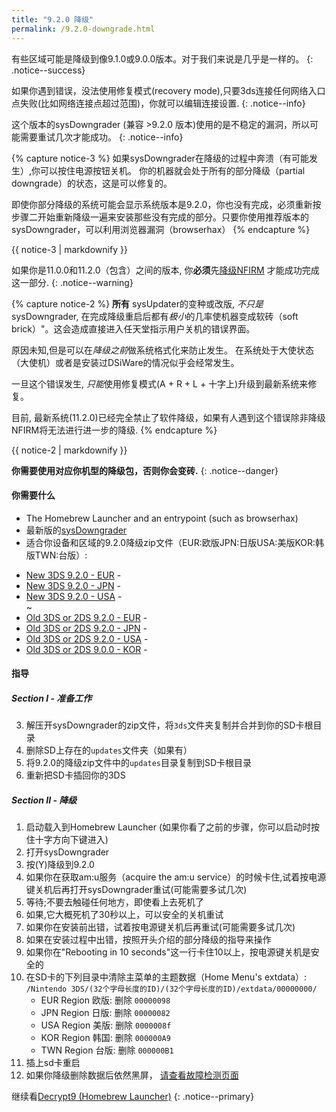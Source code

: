 ```yaml
---
title: "9.2.0 降级"
permalink: /9.2.0-downgrade.html
---
```


有些区域可能是降级到像9.1.0或9.0.0版本。对于我们来说是几乎是一样的。
{: .notice--success}

如果你遇到错误，没法使用修复模式(recovery mode),只要3ds连接任何网络入口点失败(比如网络连接点超过范围)，你就可以编辑连接设置.
{: .notice--info}

这个版本的sysDowngrader (兼容 >9.2.0 版本)使用的是不稳定的漏洞，所以可能需要重试几次才能成功。
{: .notice--info}

{% capture notice-3 %}
如果sysDowngrader在降级的过程中奔溃（有可能发生）,你可以按住电源按钮关机。 你的机器就会处于所有的部分降级（partial downgrade）的状态，这是可以修复的。

即使你部分降级的系统可能会显示系统版本是9.2.0，你也没有完成，必须重新按步骤二开始重新降级一遍来安装那些没有完成的部分。只要你使用推荐版本的sysDowngrader，可以利用浏览器漏洞（browserhax）
{% endcapture %}

<div class="notice--info">{{ notice-3 | markdownify }}</div>

如果你是11.0.0和11.2.0（包含）之间的版本, 你**必须**先[降级NFIRM](nfirm-downgrade) 才能成功完成这一部分.
{: .notice--warning}

{% capture notice-2 %}
**所有** sysUpdater的变种或改版, *不只是*sysDowngrader, 在完成降级重启后都有*极小*的几率使机器变成软砖（soft brick）"。这会造成直接进入任天堂指示用户关机的错误界面。

原因未知,但是可以在*降级之前*做系统格式化来防止发生。 在系统处于大使状态（大使机）或者是安装过DSiWare的情况似乎会经常发生。

一旦这个错误发生, *只能*使用修复模式(A + R + L + 十字上)升级到最新系统来修复。

目前, 最新系统(11.2.0)已经完全禁止了软件降级，如果有人遇到这个错误除非降级NFIRM将无法进行进一步的降级.
{% endcapture %}

<div class="notice--warning">{{ notice-2 | markdownify }}</div>

**你需要使用对应你机型的降级包，否则你会变砖.**
{: .notice--danger}

#### 你需要什么

* The Homebrew Launcher and an entrypoint (such as browserhax)
* 最新版的[sysDowngrader](https://github.com/Plailect/sysDowngrader/releases/latest)
* 适合你设备和区域的9.2.0降级zip文件（EUR:欧版JPN:日版USA:美版KOR:韩版TWN:台版）:
 +    [New 3DS 9.2.0 - EUR](torrents/9.2.0-20E(Full)_n3DS.torrent) - <code class="highlighterrouge"><a href="magnet:?xt=urn:btih:4e22cf8bc71c99a70bb846c7cf416d4caafbe58e"><i class="fa fa-magnet" aria-hidden="true"></i></a></code>   
 +    [New 3DS 9.2.0 - JPN](torrents/9.2.0-20J(Full)_n3DS.torrent) - <code class="highlighterrouge"><a href="magnet:?xt=urn:btih:c8630ed31b53637b9023bd4dc1ce38362bb8ecd9"><i class="fa fa-magnet" aria-hidden="true"></i></a></code>     
 +    [New 3DS 9.2.0 - USA](torrents/9.2.0-20U(Full)_n3DS.torrent) - <code class="highlighterrouge"><a href="magnet:?xt=urn:btih:1e670b71b7f26f2765bbe55d0f6cb8c0459d2e8c"><i class="fa fa-magnet" aria-hidden="true"></i></a></code>     
~
 +    [Old 3DS or 2DS 9.2.0 - EUR](torrents/9.2.0-20E(Full).torrent) - <code class="highlighterrouge"><a href="magnet:?xt=urn:btih:844006eb64474c115bd5b847f6c59d333be3397a"><i class="fa fa-magnet" aria-hidden="true"></i></a></code>     
 +    [Old 3DS or 2DS 9.2.0 - JPN](torrents/9.2.0-20J(Full).torrent) - <code class="highlighterrouge"><a href="magnet:?xt=urn:btih:bb27a53a524276b6527d3b139395b2afc7affe1a"><i class="fa fa-magnet" aria-hidden="true"></i></a></code>     
 +    [Old 3DS or 2DS 9.2.0 - USA](torrents/9.2.0-20U(Full).torrent) - <code class="highlighterrouge"><a href="magnet:?xt=urn:btih:940d6479a3972a99daeb85c499f0d6e4e24a2c8b"><i class="fa fa-magnet" aria-hidden="true"></i></a></code>
 +    [Old 3DS or 2DS 9.0.0 - KOR](torrents/9.0.0-20K(Full).torrent) - <code class="highlighterrouge"><a href="magnet:?xt=urn:btih:2695d01cdfecb74a59e25b98f76ab9285a2dae11"><i class="fa fa-magnet" aria-hidden="true"></i></a></code>

<!---

 +    [Old 3DS or 2DS 9.0.0 - TWN](torrents/9.0.0-20T(Full).torrent) - <code class="highlighterrouge"><a href="magnet:?xt=urn:btih:f2f3bf7250f7ae558ab9ebd3c425a8f85021f80f"><i class="fa fa-magnet" aria-hidden="true"></i></a></code>

 --->

#### 指导

##### Section I - 准备工作

3. 解压开sysDowngrader的zip文件，将`3ds`文件夹复制并合并到你的SD卡根目录
4. 删除SD上存在的`updates`文件夹（如果有）
5. 将9.2.0的降级zip文件中的`updates`目录复制到SD卡根目录
6. 重新把SD卡插回你的3DS

##### Section II - 降级

1. 启动载入到Homebrew Launcher (如果你看了之前的步骤，你可以启动时按住十字方向下键进入)    
2. 打开sysDowngrader
5. 按(Y)降级到9.2.0
6. 如果你在获取am:u服务（acquire the am:u service）的时候卡住,试着按电源键关机后再打开sysDowngrader重试(可能需要多试几次)
7. 等待;不要去触碰任何地方，即使看上去死机了
8. 如果,它大概死机了30秒以上，可以安全的关机重试
9. 如果你在安装前出错，试着按电源键关机后再重试(可能需要多试几次)
10. 如果在安装过程中出错，按照开头介绍的部分降级的指导来操作
11. 如果你在"Rebooting in 10 seconds"这一行卡住10以上，按电源键关机是安全的
13. 在SD卡的下列目录中清除主菜单的主题数据（Home Menu's extdata）: `/Nintendo 3DS/(32个字母长度的ID)/(32个字母长度的ID)/extdata/00000000/`
     + EUR Region 欧版: 删除 `00000098`
     + JPN Region 日版: 删除 `00000082`
     + USA Region 美版: 删除 `0000008f`
     + KOR Region 韩国: 删除 `000000A9`
     + TWN Region 台版: 删除 `000000B1`
14. 插上sd卡重启
12. 如果你降级删除数据后依然黑屏， [请查看故障检测页面](troubleshooting#ts_sys_down)

继续看[Decrypt9 (Homebrew Launcher)](decrypt9-(homebrew-launcher))
{: .notice--primary}
